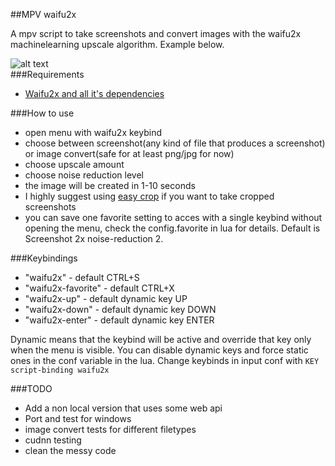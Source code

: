 ##MPV waifu2x
  
A mpv script to take screenshots and convert images with the waifu2x machinelearning upscale algorithm. Example below.

![alt text](https://i.imgur.com/A4rPNpm.jpg "preview image")  
###Requirements
-  [Waifu2x and all it's dependencies](https://github.com/nagadomi/waifu2x)

###How to use
-  open menu with waifu2x keybind
-  choose between screenshot(any kind of file that produces a screenshot) or image convert(safe for at least png/jpg for now)
-  choose upscale amount
-  choose noise reduction level
-  the image will be created in 1-10 seconds
-  I highly suggest using [easy crop](https://github.com/aidanholm/mpv-easycrop) if you want to take cropped screenshots
-  you can save one favorite setting to acces with a single keybind without opening the menu, check the config.favorite in lua for details. Default is Screenshot 2x noise-reduction 2.

###Keybindings
-  "waifu2x" - default CTRL+S
-  "waifu2x-favorite" - default CTRL+X  
-  "waifu2x-up" - default dynamic key UP
-  "waifu2x-down" - default dynamic key DOWN
-  "waifu2x-enter" - default dynamic key ENTER

Dynamic means that the keybind will be active and override that key only when the menu is visible. You can disable dynamic keys and force static ones in the conf variable in the lua. Change keybinds in input conf with `KEY script-binding waifu2x`


###TODO
-  Add a non local version that uses some web api
-  Port and test for windows
-  image convert tests for different filetypes
-  cudnn testing
-  clean the messy code
